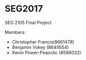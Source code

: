 # SEG2017
SEG 2105 Final Project

Members:
- Christopher Francis(8661478)
- Benjamin Vokey (8649554)
- Kevin Power-Peaockc (8586032)
